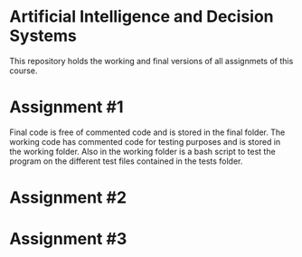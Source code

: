 # Artificial Intelligence and Decision Systems


This repository holds the working and final versions of all assignmets of this course.

# Assignment #1
Final code is free of commented code and is stored in the final folder.
The working code has commented code for testing purposes and is stored in the working folder.
Also in the working folder is a bash script to test the program on the different test files contained in the tests folder.

# Assignment #2

# Assignment #3
